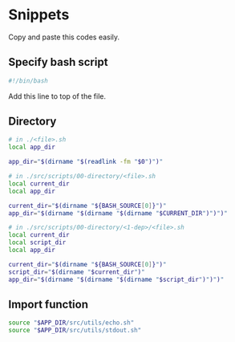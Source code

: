 # Snippets

Copy and paste this codes easily.

## Specify bash script

```sh
#!/bin/bash
```

Add this line to top of the file.

## Directory

```sh
# in ./<file>.sh
local app_dir

app_dir="$(dirname "$(readlink -fm "$0")")"

# in ./src/scripts/00-directory/<file>.sh
local current_dir
local app_dir

current_dir="$(dirname "${BASH_SOURCE[0]}")"
app_dir="$(dirname "$(dirname "$(dirname "$CURRENT_DIR")")")"

# in ./src/scripts/00-directory/<1-dep>/<file>.sh
local current_dir
local script_dir
local app_dir

current_dir="$(dirname "${BASH_SOURCE[0]}")"
script_dir="$(dirname "$current_dir")"
app_dir="$(dirname "$(dirname "$(dirname "$script_dir")")")"
```

## Import function

```sh
source "$APP_DIR/src/utils/echo.sh"
source "$APP_DIR/src/utils/stdout.sh"
```
